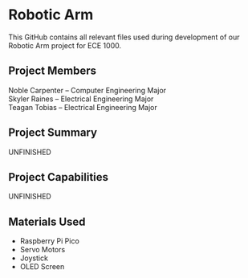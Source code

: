 # Robotic Arm
This GitHub contains all relevant files used during development of our Robotic Arm project for ECE 1000.
## Project Members
Noble Carpenter – Computer Engineering Major  
Skyler Raines – Electrical Engineering Major  
Teagan Tobias – Electrical Engineering Major
## Project Summary
UNFINISHED
## Project Capabilities
UNFINISHED
## Materials Used
- Raspberry Pi Pico
- Servo Motors
- Joystick
- OLED Screen

